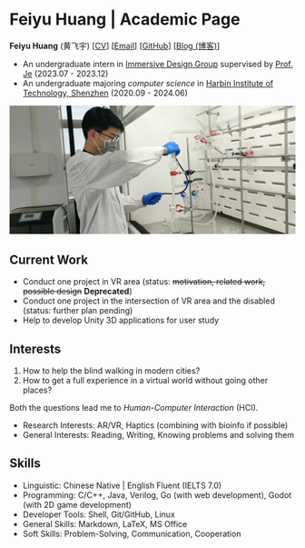 # Feiyu Huang | Academic Page

**Feiyu Huang** (黄飞宇) [[CV](./assets/CV.pdf)] [[Email](mailto:0711feiyu@gmail.com)] [[GitHub](https://github.com/huang-feiyu)] [[Blog (博客)](https://xn--29s704loyd.com/)]

- An undergraduate intern in [Immersive Design Group](https://www.seungwooje.com/home) supervised by [Prof. Je](https://www.seungwooje.com/) (2023.07 - 2023.12)
- An undergraduate majoring *computer science* in [Harbin Institute of Technology, Shenzhen](http://en.hitsz.edu.cn/) (2020.09 - 2024.06)

![Feiyu Huang](./assets/huang-in-lab.jpg)

## Current Work

* Conduct one project in VR area (status: <s>motivation, related work, possible design</s> **Deprecated**)
* Conduct one project in the intersection of VR area and the disabled (status: further plan pending)
* Help to develop Unity 3D applications for user study

## Interests

1. How to help the blind walking in modern cities?
2. How to get a full experience in a virtual world without going other places?

Both the questions lead me to *Human-Computer Interaction* (HCI).

* Research Interests: AR/VR, Haptics (combining with bioinfo if possible)
* General Interests: Reading, Writing, Knowing problems and solving them

## Skills

* Linguistic: Chinese Native \| English Fluent (IELTS 7.0)
* Programming: C/C++, Java, Verilog, Go (with web development), Godot (with 2D game development)
* Developer Tools: Shell, Git/GitHub, Linux
* General Skills: Markdown, LaTeX, MS Office
* Soft Skills: Problem-Solving, Communication, Cooperation
